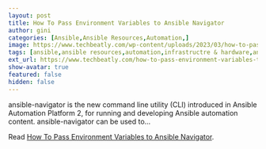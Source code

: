 ```yaml
---
layout: post
title: How To Pass Environment Variables to Ansible Navigator
author: gini
categories: [Ansible,Ansible Resources,Automation,]
image: https://www.techbeatly.com/wp-content/uploads/2023/03/how-to-pass-environment-variables-to-ansible-navigator-1024x576.png
tags: [ansible,ansible resources,automation,infrastructre & hardware,ansible navigator,ansible navigator cheat sheet,ansible navigator environment variable,ansible navigator execution environment,]
ext_url: https://www.techbeatly.com/how-to-pass-environment-variables-to-ansible-navigator/
show-avatar: true
featured: false
hidden: false
---
```


ansible-navigator is the new command line utility (CLI) introduced in Ansible Automation Platform 2, for running and developing Ansible automation content. ansible-navigator can be used to&#46;&#46;&#46;

Read [How To Pass Environment Variables to Ansible Navigator](https://www.techbeatly.com/how-to-pass-environment-variables-to-ansible-navigator/).